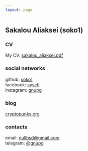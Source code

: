 ```yaml
---
layout: page
---
```


## Sakalou Aliaksei (soko1)


### CV

My CV: <a href="/sakalou_aliaksei.pdf">sakalou_aliaksei.pdf</a>

### social networks

github: [soko1](https://github.com/soko1)<br>
facebook: [sysctl](https://facebook.com/sysctl)<br>
instagram: [gnupg](https://instagram.com/gnupg)<br>


### blog

[cryptopunks.org](https://cryptopunks.org)

### contacts

email: <a href="mailto:nullbsd@gmail.com">nullbsd@gmail.com</a><br>
telegram: <a href="https://t.me/gnupg">@gnupg</a>
